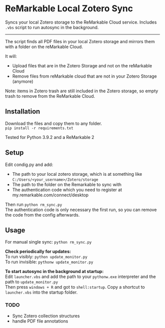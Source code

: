 # ReMarkable Local Zotero Sync
Syncs your local Zotero storage to the ReMarkable Cloud service. Includes `.vbs` script to run autosync in the background.  

---

The script finds all PDF files in your local Zotero storage and mirrors them with a folder on the reMarkable Cloud.  

It will:
* Upload files that are in the Zotero Storage and not on the reMarkable Cloud  
* Remove files from reMarkable cloud that are not in your Zotero Storage (anymore)  

Note: items in Zotero trash are still included in the Zotero storage, so empty trash to remove from the ReMarkable Cloud.  

## Installation
Download the files and copy them to any folder.  
`pip install -r requirements.txt`  

Tested for Python 3.9.2 and a ReMarkable 2

## Setup
Edit condig.py and add:
* The path to your local zotero storage, which is at something like `C:/Users/<your_username>/Zotero/storage`
* The path to the folder on the Remarkable to sync with
* The authentication code which you need to register at my.remarkable.com/connect/desktop

Then run `python rm_sync.py`  
The authentication code is only necessary the first run, so you can remove the code from the config afterwards.  

## Usage
For manual single sync: `python rm_sync.py`  

**Check periodically for updates:**  
To run visibly: `python update_monitor.py`  
To run invisible: `pythonw update_monitor.py`  

**To start autosync in the background at startup:**  
Edit `launcher.vbs` and add the path to your `pythonw.exe` interpreter and the path to `update_monitor.py`  
Then press `windows + R` and got to `shell:startup`. Copy a shortcut to `launcher.vbs` into the startup folder.


### TODO
* Sync Zotero collection structures
* handle PDF file annotations
